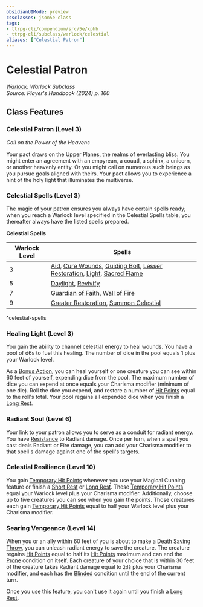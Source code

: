 ```yaml
---
obsidianUIMode: preview
cssclasses: json5e-class
tags:
- ttrpg-cli/compendium/src/5e/xphb
- ttrpg-cli/subclass/warlock/celestial
aliases: ["Celestial Patron"]
---
```

# Celestial Patron
*[Warlock](warlock-xphb.md): Warlock Subclass*  
*Source: Player's Handbook (2024) p. 160*  


## Class Features

### Celestial Patron (Level 3)

*Call on the Power of the Heavens*

Your pact draws on the Upper Planes, the realms of everlasting bliss. You might enter an agreement with an empyrean, a couatl, a sphinx, a unicorn, or another heavenly entity. Or you might call on numerous such beings as you pursue goals aligned with theirs. Your pact allows you to experience a hint of the holy light that illuminates the multiverse.

### Celestial Spells (Level 3)

The magic of your patron ensures you always have certain spells ready; when you reach a Warlock level specified in the Celestial Spells table, you thereafter always have the listed spells prepared.

**Celestial Spells**

| Warlock Level | Spells |
|---------------|--------|
| 3 | [Aid](aid-xphb.md), [Cure Wounds](cure-wounds-xphb.md), [Guiding Bolt](guiding-bolt-xphb.md), [Lesser Restoration](lesser-restoration-xphb.md), [Light](light-xphb.md), [Sacred Flame](sacred-flame-xphb.md) |
| 5 | [Daylight](/3-Compendium/CLI/spells/daylight-xphb.md), [Revivify](revivify-xphb.md) |
| 7 | [Guardian of Faith](guardian-of-faith-xphb.md), [Wall of Fire](wall-of-fire-xphb.md) |
| 9 | [Greater Restoration](greater-restoration-xphb.md), [Summon Celestial](summon-celestial-xphb.md) |
^celestial-spells

### Healing Light (Level 3)

You gain the ability to channel celestial energy to heal wounds. You have a pool of d6s to fuel this healing. The number of dice in the pool equals 1 plus your Warlock level.

As a [Bonus Action](bonus-action-xphb.md), you can heal yourself or one creature you can see within 60 feet of yourself, expending dice from the pool. The maximum number of dice you can expend at once equals your Charisma modifier (minimum of one die). Roll the dice you expend, and restore a number of [Hit Points](hit-points-xphb.md) equal to the roll's total. Your pool regains all expended dice when you finish a [Long Rest](long-rest-xphb.md).

### Radiant Soul (Level 6)

Your link to your patron allows you to serve as a conduit for radiant energy. You have [Resistance](3-Compendium/CLI/rules/variant-rules/resistance-xphb.md) to Radiant damage. Once per turn, when a spell you cast deals Radiant or Fire damage, you can add your Charisma modifier to that spell's damage against one of the spell's targets.

### Celestial Resilience (Level 10)

You gain [Temporary Hit Points](temporary-hit-points-xphb.md) whenever you use your Magical Cunning feature or finish a [Short Rest](short-rest-xphb.md) or [Long Rest](long-rest-xphb.md). These [Temporary Hit Points](temporary-hit-points-xphb.md) equal your Warlock level plus your Charisma modifier. Additionally, choose up to five creatures you can see when you gain the points. Those creatures each gain [Temporary Hit Points](temporary-hit-points-xphb.md) equal to half your Warlock level plus your Charisma modifier.

### Searing Vengeance (Level 14)

When you or an ally within 60 feet of you is about to make a [Death Saving Throw](death-saving-throw-xphb.md), you can unleash radiant energy to save the creature. The creature regains [Hit Points](hit-points-xphb.md) equal to half its [Hit Points](hit-points-xphb.md) maximum and can end the [Prone](conditions.md#Prone) condition on itself. Each creature of your choice that is within 30 feet of the creature takes Radiant damage equal to `2d8` plus your Charisma modifier, and each has the [Blinded](conditions.md#Blinded) condition until the end of the current turn.

Once you use this feature, you can't use it again until you finish a [Long Rest](long-rest-xphb.md).
